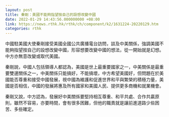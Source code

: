 ```yaml
---
layout: post
title: 秦剛：美國不能夠指望按自己的設想改變中國
date: 2022-01-29 14:43:56.000000000 +08:00
link: https://news.rthk.hk/rthk/ch/component/k2/1631224-20220129.htm
categories: rthk
---
```


中國駐美國大使秦剛接受美國全國公共廣播電台訪問，談及中美關係，強調美國不能夠指望按自己的設想改變中國，形容想要改變中國的想法，從一開始就是幻想。中方亦無意改變或取代美國。

秦剛說，中國人包括領導人都認為，美國是世上最重要國家之一，中美關係是最重要雙邊關係之一，中美關係只能搞好，不能搞壞，中方希望美國好，但問題在於美國能否尊重和接受中國發展，視中國為維護和促進世界和平與繁榮的積極力量，美國是否相信，中國的發展將惠及所有國家和美國人民、提供更多商機和就業機會。

秦剛又說，中方認為，發展好中美關係要堅持相互尊重、和平共處、合作共贏原則，雖然不容易，亦要時間，會有很多困難，但他的職責就是讓前進道路少些困苦、多些確定。
